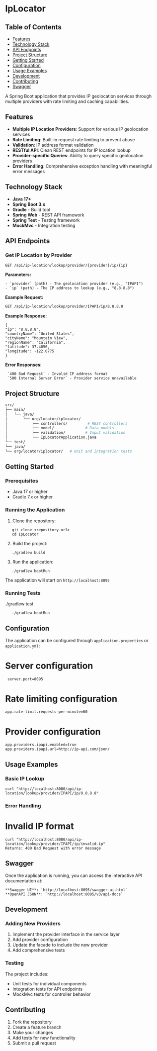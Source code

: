 # IpLocator

## Table of Contents
- [Features](#features)
- [Technology Stack](#technology-stack)
- [API Endpoints](#api-endpoints)
- [Project Structure](#project-structure)
- [Getting Started](#getting-started)
- [Configuration](#configuration)
- [Usage Examples](#usage-examples)
- [Development](#development)
- [Contributing](#contributing)
- [Swagger](#swagger)

A Spring Boot application that provides IP geolocation services through multiple providers with rate limiting and caching capabilities.

## Features

- **Multiple IP Location Providers**: Support for various IP geolocation services
- **Rate Limiting**: Built-in request rate limiting to prevent abuse
- **Validation**: IP address format validation
- **RESTful API**: Clean REST endpoints for IP location lookup
- **Provider-specific Queries**: Ability to query specific geolocation providers
- **Error Handling**: Comprehensive exception handling with meaningful error messages

## Technology Stack

- **Java 17+**
- **Spring Boot 3.x**
- **Gradle** - Build tool
- **Spring Web** - REST API framework
- **Spring Test** - Testing framework
- **MockMvc** - Integration testing

## API Endpoints

### Get IP Location by Provider

```properties
GET /api/ip-location/lookup/provider/{provider}/ip/{ip}
```

**Parameters:**

```properties
- `provider` (path) - The geolocation provider (e.g., "IPAPI")
- `ip` (path) - The IP address to lookup (e.g., "8.8.8.8")
```

**Example Request:**

```bash
GET /api/ip-location/lookup/provider/IPAPI/ip/8.8.8.8
```
**Example Response:**

```properties
{
"ip": "8.8.8.8",
"countryName": "United States",
"cityName": "Mountain View",
"regionName": "California",
"latitude": 37.4056,
"longitude": -122.0775
}
```

**Error Responses:**
```properties
 `400 Bad Request` - Invalid IP address format
 `500 Internal Server Error` - Provider service unavailable
```
## Project Structure


```bash
src/
├── main/
│   └── java/
│       └── org/locator/iplocator/
│           ├── controllers/         # REST controllers
│           ├── model/              # Data models
│           ├── validation/         # Input validation
│           └── IpLocatorApplication.java
└── test/
└── java/
└── org/locator/iplocator/   # Unit and integration tests
```
## Getting Started

### Prerequisites

- Java 17 or higher
- Gradle 7.x or higher

### Running the Application

1. Clone the repository:
```properties
   git clone <repository-url>
   cd IpLocator
```

2. Build the project:
```properties
   ./gradlew build
```

3. Run the application:

```properties
   ./gradlew bootRun
```

The application will start on `http://localhost:8095`

### Running Tests

./gradlew test
```bash
   ./gradlew bootRun
```
## Configuration

The application can be configured through `application.properties` or `application.yml`:

# Server configuration
```properties
 server.port=8095
```

# Rate limiting configuration
```properties
app.rate-limit.requests-per-minute=60
```

# Provider configuration
```properties
app.providers.ipapi.enabled=true
app.providers.ipapi.url=http://ip-api.com/json/
```

## Usage Examples

### Basic IP Lookup
```properties
curl "http://localhost:8080/api/ip-location/lookup/provider/IPAPI/ip/8.8.8.8"
```

### Error Handling

# Invalid IP format
```properties
curl "http://localhost:8080/api/ip-location/lookup/provider/IPAPI/ip/invalid.ip"
Returns: 400 Bad Request with error message
```

## Swagger

Once the application is running, you can access the interactive API documentation at:

```properties
**Swagger UI**: `http://localhost:8095/swagger-ui.html`
**OpenAPI JSON**: `http://localhost:8095/v3/api-docs`
```

## Development

### Adding New Providers

1. Implement the provider interface in the service layer
2. Add provider configuration
3. Update the facade to include the new provider
4. Add comprehensive tests

### Testing

The project includes:
- Unit tests for individual components
- Integration tests for API endpoints
- MockMvc tests for controller behavior

## Contributing

1. Fork the repository
2. Create a feature branch
3. Make your changes
4. Add tests for new functionality
5. Submit a pull request